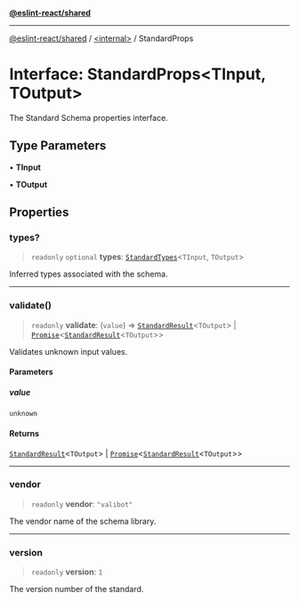 [**@eslint-react/shared**](../../README.md)

***

[@eslint-react/shared](../../README.md) / [\<internal\>](../README.md) / StandardProps

# Interface: StandardProps\<TInput, TOutput\>

The Standard Schema properties interface.

## Type Parameters

• **TInput**

• **TOutput**

## Properties

### types?

> `readonly` `optional` **types**: [`StandardTypes`](StandardTypes.md)\<`TInput`, `TOutput`\>

Inferred types associated with the schema.

***

### validate()

> `readonly` **validate**: (`value`) => [`StandardResult`](../type-aliases/StandardResult.md)\<`TOutput`\> \| [`Promise`](https://developer.mozilla.org/docs/Web/JavaScript/Reference/Global_Objects/Promise)\<[`StandardResult`](../type-aliases/StandardResult.md)\<`TOutput`\>\>

Validates unknown input values.

#### Parameters

##### value

`unknown`

#### Returns

[`StandardResult`](../type-aliases/StandardResult.md)\<`TOutput`\> \| [`Promise`](https://developer.mozilla.org/docs/Web/JavaScript/Reference/Global_Objects/Promise)\<[`StandardResult`](../type-aliases/StandardResult.md)\<`TOutput`\>\>

***

### vendor

> `readonly` **vendor**: `"valibot"`

The vendor name of the schema library.

***

### version

> `readonly` **version**: `1`

The version number of the standard.
